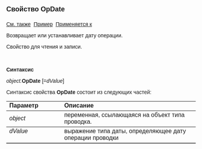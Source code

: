 <html>
<head>
<title>Проводка\OpDate</title>
</head>

<body>

<p><strong><font size="4" face="Arial">Свойство OpDate<br>
<br>
</font></strong><font face="Arial"><a href="../Asfact.html">См. также</a>&nbsp;
<a href="../../Examples/E_AsFact.html">Пример</a>&nbsp; <a href="../Asfact.html">
Применяется к</a></font></p>

<p><font face="Arial">Возвращает или устанавливает дату операции.</font></p>

<p><font face="Arial">Свойство для чтения и записи.</font></p>

<p class="label">&nbsp;</p>

<p class="label"><font face="Arial"><b>Синтаксис</b></font></p>

<p><font face="Arial"><em>object.</em><strong>OpDate</strong> [=<em>dValue</em>]&nbsp; 
&nbsp;</font></p>

<p><font face="Arial">Синтаксис свойства <b>O</b><strong>pDate</strong>
состоит из следующих частей:</font></p>

<table border="1" cellPadding="5" cols="2" frame="below" rules="rows">
<TBODY>
  <tr vAlign="top">
    <td class="label" width="29%"><font face="Arial"><b>Параметр</b></font></td>
    <td class="label" width="71%"><font face="Arial"><strong>Описание</strong></font></td>
  </tr>
  <tr>
    <td width="29%"><font face="Arial"><em>object</em></font></td>
    <td width="71%"><font face="Arial">переменная, ссылающаяся на 
	объект типа проводка.</font></td>
  </tr>
  <tr vAlign="top">
    <td width="29%"><font face="Arial"><em>dValue</em></font></td>
    <td width="71%"><font face="Arial">выражение типа даты, 
	определяющее дату операции проводки</font></td>
  </tr>
</TBODY>
</table>
</body>
</html>
